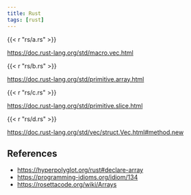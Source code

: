 ```yaml
---
title: Rust
tags: [rust]
---
```


{{< r "rs/a.rs" >}}

<https://doc.rust-lang.org/std/macro.vec.html>

{{< r "rs/b.rs" >}}

<https://doc.rust-lang.org/std/primitive.array.html>

{{< r "rs/c.rs" >}}

<https://doc.rust-lang.org/std/primitive.slice.html>

{{< r "rs/d.rs" >}}

<https://doc.rust-lang.org/std/vec/struct.Vec.html#method.new>

## References

- <https://hyperpolyglot.org/rust#declare-array>
- <https://programming-idioms.org/idiom/134>
- <https://rosettacode.org/wiki/Arrays>
